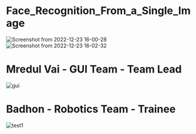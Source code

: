 # Face_Recognition_From_a_Single_Image

![Screenshot from 2022-12-23 16-00-28](https://user-images.githubusercontent.com/111107434/209315952-e1143264-609a-4c8e-829e-8301d971fbc6.png)
</n>
![Screenshot from 2022-12-23 16-02-32](https://user-images.githubusercontent.com/111107434/209316019-71cee4ca-41bf-4844-b974-814f619eaaab.png)

<h1> Mredul Vai - GUI Team - Team Lead </h1>

![gui](https://user-images.githubusercontent.com/111107434/209313528-9e503f9a-7943-4854-9cd4-78d96689afaf.png)
</n>

<h1> Badhon - Robotics Team -  Trainee </h1>

![test1](https://user-images.githubusercontent.com/111107434/209313651-ccf461db-316a-4f8d-bb16-4d50dd4f7d76.png)

</n>
